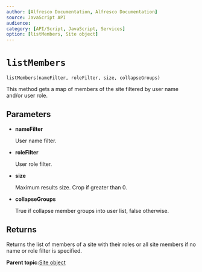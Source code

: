 ```yaml
---
author: [Alfresco Documentation, Alfresco Documentation]
source: JavaScript API
audience: 
category: [API/Script, JavaScript, Services]
option: [listMembers, Site object]
---
```


# `listMembers`

`listMembers(nameFilter, roleFilter, size, collapseGroups)`

This method gets a map of members of the site filtered by user name and/or user role.

## Parameters

-   **nameFilter**

    User name filter.

-   **roleFilter**

    User role filter.

-   **size**

    Maximum results size. Crop if greater than 0.

-   **collapseGroups**

    True if collapse member groups into user list, false otherwise.


## Returns

Returns the list of members of a site with their roles or all site members if no name or role filter is specified.

**Parent topic:**[Site object](../references/API-JS-Site.md)

